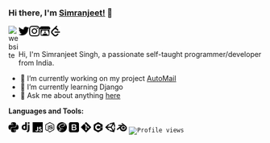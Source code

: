 ### Hi there, I'm [Simranjeet!](https://smrnjeet222.github.io/) 👋     

<a href="https://smrnjeet222.github.io/CleanPortfolio/">
  <img align="left" alt="website" width="20px" src="https://raw.githubusercontent.com/smrnjeet222/CleanPortfolio/master/svgs/icon.png" />
</a>
<a href="https://twitter.com/Att_Sardar_ji">
  <img align="left" alt="Twitter" width="21px" src="https://raw.githubusercontent.com/smrnjeet222/smrnjeet222/master/assets/twitter.svg" />
</a>
<a href="https://www.instagram.com/smrnjeet_22/">
  <img align="left" alt="itch.io" width="21px" src="https://raw.githubusercontent.com/smrnjeet222/smrnjeet222/master/assets/instagram.svg" />
</a>
<a href="https://smrnjeet-22.itch.io/">
  <img align="left" alt="itch.io" width="21px" src="https://raw.githubusercontent.com/smrnjeet222/smrnjeet222/master/assets/itch-dot-io.svg" />
</a>
<a href="https://leetcode.com/smrnjeet222/">
  <img align="left" alt="leetCode" width="21px" src="https://raw.githubusercontent.com/smrnjeet222/smrnjeet222/master/assets/leetcode.svg" />
</a>

<br />
<br />


Hi, I'm Simranjeet Singh, a passionate self-taught programmer/developer from India.

- 🔭 I’m currently working on my project [AutoMail](https://github.com/LOGOInd/AutoMail)
- 🌱 I’m currently learning Django
- 💬 Ask me about anything [here](https://github.com/smrnjeet222/smrnjeet222/issues)

**Languages and Tools:**  

<code><img height="20" src="https://raw.githubusercontent.com/smrnjeet222/smrnjeet222/master/assets/python.svg"></code>
<code><img height="20" src="https://raw.githubusercontent.com/smrnjeet222/smrnjeet222/master/assets/django.svg"></code>
<code><img height="20" src="https://raw.githubusercontent.com/smrnjeet222/smrnjeet222/master/assets/javascript.svg"></code>
<code><img height="20" src="https://raw.githubusercontent.com/smrnjeet222/smrnjeet222/master/assets/node-dot-js.svg"></code>
<code><img height="20" src="https://raw.githubusercontent.com/smrnjeet222/smrnjeet222/master/assets/sass.svg"></code>
<code><img height="20" src="https://raw.githubusercontent.com/smrnjeet222/smrnjeet222/master/assets/bootstrap.svg"></code>
<code><img height="20" src="https://raw.githubusercontent.com/smrnjeet222/smrnjeet222/master/assets/git.svg"></code>
<code><img height="20" src="https://raw.githubusercontent.com/smrnjeet222/smrnjeet222/master/assets/cplusplus.svg"></code>
<code><img height="20" src="https://raw.githubusercontent.com/smrnjeet222/smrnjeet222/master/assets/unity.svg"></code>
<code><img height="20" src="https://raw.githubusercontent.com/smrnjeet222/smrnjeet222/master/assets/blender.svg"></code> 
<code>![Profile views](https://gpvc.arturio.dev/smrnjeet222)</code>






